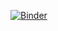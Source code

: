[![Binder](https://binderhub.cloud.e-infra.cz/badge_logo.svg)](https://binderhub.cloud.e-infra.cz/v2/gh/ljocha/trpcagedemo/HEAD)
